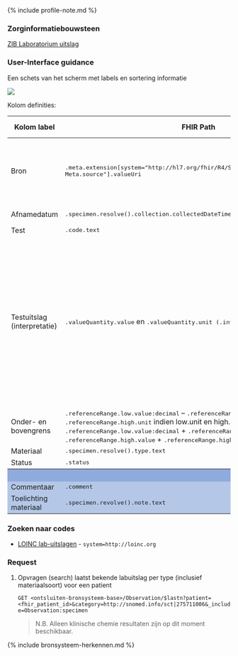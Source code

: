{% include profile-note.md %}

### Zorginformatiebouwsteen

[ZIB Laboratorium uitslag](https://zibs.nl/wiki/LaboratoriumUitslag-v4.1(2017NL))

### User-Interface guidance

Een schets van het scherm met labels en sortering informatie
<div style="clear:both;"><img src="UI-Schets-LaboratoriumUitslag.png" class="figure-img img-responsive img-rounded center-block"></div>

Kolom definities:
<table class="grid">
  <thead>
    <th>Kolom label</th>
    <th width="25%">FHIR Path</th>
    <th>FHIR Type</th>
    <th>Zib element</th>
    <th>Toelichting of regels</th>
  </thead>
  <tbody>
    <tr>
      <td>Bron</td>
      <td><samp>.meta.extension[system="http://hl7.org/fhir/R4/StructureDefinition/extension-Meta.source"].valueUri</samp></td>
      <td><code>string</code></td>
      <td><i>nvt</i></td>
      <td>Lookup adhv uri (AGB-Z of OID) <code>&lt;adressering-base&gt;/Organization?identifier=&lt;.meta.tag.code&gt;</code> en gebruik dan <code>Organization.name</code></td>
    </tr>
    <tr>
      <td>Afnamedatum</td>
      <td><samp>.specimen.resolve().collection.collectedDateTime</samp></td>
      <td><code>dateTime</code></td>
      <td>(Specimen) AfnameDatumTijd</td>
      <td></td>
    </tr>
    <tr>
      <td>Test</td>
      <td><samp>.code.text</samp></td>
      <td><code>string​</code></td>
      <td>TestCode</td>
      <td></td>
    </tr>
    <tr>
      <td>Testuitslag (interpretatie)</td>
      <td><samp>.valueQuantity.value</samp> en <samp>.valueQuantity.unit (.interpretation.code)</samp></td>
      <td><code>decimal and string + string (icon)​</code></td>
      <td>TestUitslag</td>
      <td>Kritieke labresultaten worden aangegeven door een uitroepteken icon (zie UI schets). Labresultaten boven de bovengrens worden aangegeven met een pijl omhoog en onder de ondergrens met een pijl naar beneden. Resistent, Intermediar en Sensitief vanuit de standaard zijn niet van toepassing op de klinische chemie.</td>
    </tr>
    <tr>
      <td>Onder- en bovengrens</td>
      <td><samp>.referenceRange.low.value:decimal</samp> – <samp>.referenceRange.high.value</samp> + <samp>.referenceRange.high.unit</samp> indien low.unit en high.unit niet gelijk zijn aan elkaar: <samp>.referenceRange.low.value:decimal</samp> + <samp>.referenceRange.low.unit</samp> – <samp>.referenceRange.high.value</samp> + <samp>.referenceRange.high.unit</samp></td>
      <td><code>decimal + string​</code></td>
      <td>ReferentieOndergrens + ReferentieBovengrens</td>
      <td></td>
    </tr>
    <tr>
      <td>Materiaal</td>
      <td><samp>.specimen.resolve().type.text</samp></td>
      <td><code>string​</code></td>
      <td>(Specimen) Monster</td>
      <td></td>
    </tr> 
    <tr>
      <td>Status</td>
      <td><samp>.status</samp></td>
      <td><code>code</code></td>
      <td>ResultaatStatus</td>
      <td>​</td>
    </tr>
    <tr style="background-color:#8faadc; color:white">
      <th colspan="5">(1) UITKLAPVELD</tH>
    </tr>
    <tr style="background-color:#b4c7e7">
      <td>Commentaar</td>
      <td><samp>.comment</samp></td>
      <td><code>string</code></td>
      <td>Toelichting</td>
      <td>​</td>
    </tr>
    <tr style="background-color:#b4c7e7">
      <td>Toelichting materiaal</td>
      <td><samp>.specimen.revolve().note.text</samp></td>
      <td><code>string</code></td>
      <td>(Monster) Toelichting</td>
      <td>​</td>
    </tr>
  </tbody>
</table>

### Zoeken naar codes

* [LOINC lab-uitslagen](https://terminologie.nictiz.nl/art-decor/loinc) - `system=http://loinc.org`

### Request

1. Opvragen (search) laatst bekende labuitslag per type (inclusief materiaalsoort) voor een patient

    `GET <ontsluiten-bronsysteem-base>/Observation/$lastn?patient=<fhir_patient_id>&category=http://snomed.info/sct|275711006&_include=Observation:specimen`

    <blockquote class="stu-note" markdown="1">
    N.B. Alleen klinische chemie resultaten zijn op dit moment beschikbaar.
    </blockquote>

{% include bronsysteem-herkennen.md %}